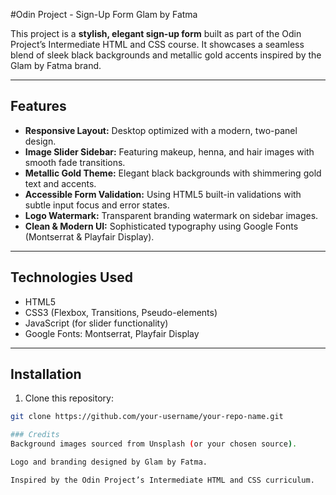 #Odin Project - Sign-Up Form Glam by Fatma

This project is a **stylish, elegant sign-up form** built as part of the Odin Project’s Intermediate HTML and CSS course. It showcases a seamless blend of sleek black backgrounds and metallic gold accents inspired by the Glam by Fatma brand.

---

## Features

- **Responsive Layout:** Desktop optimized with a modern, two-panel design.
- **Image Slider Sidebar:** Featuring makeup, henna, and hair images with smooth fade transitions.
- **Metallic Gold Theme:** Elegant black backgrounds with shimmering gold text and accents.
- **Accessible Form Validation:** Using HTML5 built-in validations with subtle input focus and error states.
- **Logo Watermark:** Transparent branding watermark on sidebar images.
- **Clean & Modern UI:** Sophisticated typography using Google Fonts (Montserrat & Playfair Display).

---

## Technologies Used

- HTML5
- CSS3 (Flexbox, Transitions, Pseudo-elements)
- JavaScript (for slider functionality)
- Google Fonts: Montserrat, Playfair Display

---

## Installation

1. Clone this repository:

```bash
git clone https://github.com/your-username/your-repo-name.git

### Credits
Background images sourced from Unsplash (or your chosen source).

Logo and branding designed by Glam by Fatma.

Inspired by the Odin Project’s Intermediate HTML and CSS curriculum.


